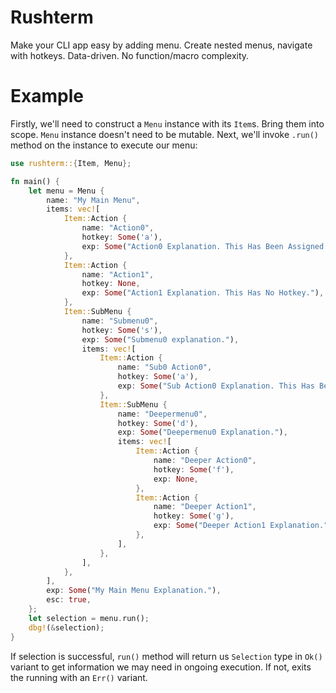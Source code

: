 # Rushterm
Make your CLI app easy by adding menu. Create nested menus, navigate with hotkeys. Data-driven. No function/macro complexity.
# Example
Firstly, we'll need to construct a `Menu` instance with its `Item`s. Bring them into scope. `Menu` instance doesn't need to be mutable. Next, we'll invoke `.run()` method on the instance to execute our menu:
```rust
use rushterm::{Item, Menu};

fn main() {
    let menu = Menu {
        name: "My Main Menu",
        items: vec![
            Item::Action {
                name: "Action0",
                hotkey: Some('a'),
                exp: Some("Action0 Explanation. This Has Been Assigned To A Hotkey."),
            },
            Item::Action {
                name: "Action1",
                hotkey: None,
                exp: Some("Action1 Explanation. This Has No Hotkey."),
            },
            Item::SubMenu {
                name: "Submenu0",
                hotkey: Some('s'),
                exp: Some("Submenu0 explanation."),
                items: vec![
                    Item::Action {
                        name: "Sub0 Action0",
                        hotkey: Some('a'),
                        exp: Some("Sub Action0 Explanation. This Has Been Assigned To A Hotkey."),
                    },
                    Item::SubMenu {
                        name: "Deepermenu0",
                        hotkey: Some('d'),
                        exp: Some("Deepermenu0 Explanation."),
                        items: vec![
                            Item::Action {
                                name: "Deeper Action0",
                                hotkey: Some('f'),
                                exp: None,
                            },
                            Item::Action {
                                name: "Deeper Action1",
                                hotkey: Some('g'),
                                exp: Some("Deeper Action1 Explanation."),
                            },
                        ],
                    },
                ],
            },
        ],
        exp: Some("My Main Menu Explanation."),
        esc: true,
    };
    let selection = menu.run();
    dbg!(&selection);
}
```
If selection is successful, `run()` method will return us `Selection` type in `Ok()` variant to get information we may need in ongoing execution. If not, exits the running with an `Err()` variant.
